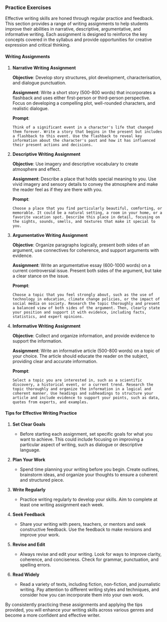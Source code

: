 ### Practice Exercises

Effective writing skills are honed through regular practice and feedback. This section provides a range of writing assignments to help students improve their abilities in narrative, descriptive, argumentative, and informative writing. Each assignment is designed to reinforce the key concepts covered in the syllabus and provide opportunities for creative expression and critical thinking.

#### Writing Assignments

1. **Narrative Writing Assignment**

   **Objective**: Develop story structures, plot development, characterisation, and dialogue punctuation.

   **Assignment**: Write a short story (500-800 words) that incorporates a flashback and uses either first-person or third-person perspective. Focus on developing a compelling plot, well-rounded characters, and realistic dialogue.

   **Prompt**:
   ```
   Think of a significant event in a character's life that changed them forever. Write a story that begins in the present but includes a flashback to this event. Use the flashback to reveal key information about the character's past and how it has influenced their present actions and decisions.
   ```

2. **Descriptive Writing Assignment**

   **Objective**: Use imagery and descriptive vocabulary to create atmosphere and effect.

   **Assignment**: Describe a place that holds special meaning to you. Use vivid imagery and sensory details to convey the atmosphere and make the reader feel as if they are there with you.

   **Prompt**:
   ```
   Choose a place that you find particularly beautiful, comforting, or memorable. It could be a natural setting, a room in your home, or a favorite vacation spot. Describe this place in detail, focusing on the sights, sounds, smells, and textures that make it special to you.
   ```

3. **Argumentative Writing Assignment**

   **Objective**: Organize paragraphs logically, present both sides of an argument, use connectives for coherence, and support arguments with evidence.

   **Assignment**: Write an argumentative essay (600-1000 words) on a current controversial issue. Present both sides of the argument, but take a clear stance on the issue.

   **Prompt**:
   ```
   Choose a topic that you feel strongly about, such as the use of technology in education, climate change policies, or the impact of social media on society. Research the topic thoroughly and present a balanced view of both sides of the argument. Then, clearly state your position and support it with evidence, including facts, statistics, and expert opinions.
   ```

4. **Informative Writing Assignment**

   **Objective**: Collect and organize information, and provide evidence to support the information.

   **Assignment**: Write an informative article (500-800 words) on a topic of your choice. The article should educate the reader on the subject, providing clear and accurate information.

   **Prompt**:
   ```
   Select a topic you are interested in, such as a scientific discovery, a historical event, or a current trend. Research the topic thoroughly and organize the information in a logical and coherent manner. Use headings and subheadings to structure your article and include evidence to support your points, such as data, quotes from experts, and examples.
   ```

#### Tips for Effective Writing Practice

1. **Set Clear Goals**
   - Before starting each assignment, set specific goals for what you want to achieve. This could include focusing on improving a particular aspect of writing, such as dialogue or descriptive language.

2. **Plan Your Work**
   - Spend time planning your writing before you begin. Create outlines, brainstorm ideas, and organize your thoughts to ensure a coherent and structured piece.

3. **Write Regularly**
   - Practice writing regularly to develop your skills. Aim to complete at least one writing assignment each week.

4. **Seek Feedback**
   - Share your writing with peers, teachers, or mentors and seek constructive feedback. Use the feedback to make revisions and improve your work.

5. **Revise and Edit**
   - Always revise and edit your writing. Look for ways to improve clarity, coherence, and conciseness. Check for grammar, punctuation, and spelling errors.

6. **Read Widely**
   - Read a variety of texts, including fiction, non-fiction, and journalistic writing. Pay attention to different writing styles and techniques, and consider how you can incorporate them into your own work.

By consistently practicing these assignments and applying the tips provided, you will enhance your writing skills across various genres and become a more confident and effective writer.